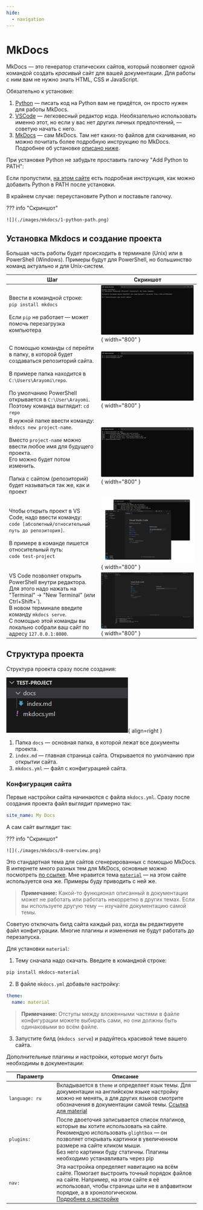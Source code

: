 ```yaml
---
hide:
  - navigation
---
```


# MkDocs

MkDocs — это генератор статических сайтов, который позволяет одной командой создать *красивый* сайт для вашей документации. Для работы с ним вам не нужно знать HTML, CSS и JavaScript.

Обязательно к установке:

1. [Python](https://www.python.org/downloads/) — писать код на Python вам не придётся, он просто нужен для работы MkDocs.
1. [VSCode](https://code.visualstudio.com/) — легковесный редактор кода. Необязательно использовать именно этот, но если у вас нет других личных предпочтений, — советую начать с него. 
1. [MkDocs](https://www.mkdocs.org/getting-started/) — сам MkDocs. Там нет каких-то файлов для скачивания, но можно почитать более подробную инструкцию по MkDocs.
    Подробнее об установке [описано ниже](#mkdocs_1).

При установке Python не забудьте проставить галочку "Add Python to PATH":

Если пропустили, [на этом сайте](https://realpython.com/add-python-to-path/) есть подробная инструкция, как можно добавить Python в PATH после установки.

В крайнем случае: переустановите Python и поставьте галочку.

??? info "Скриншот"

    ![](./images/mkdocs/1-python-path.png)

## Установка Mkdocs и создание проекта

Большая часть работы будет происходить в терминале (Unix) или в PowerShell (Windows). Примеры будут для PowerShell, но большинство команд актуально и для Unix-систем.

| Шаг | Скриншот |
|---|---|
| Ввести в командной строке:<br>`pip install mkdocs`<br><br>Если `pip` не работает — может помочь перезагрузка компьютера  | ![](./images/mkdocs/2-mkdocs-install.png){ width="800" } |
| С помощью команды `cd` перейти в папку, в которой будет создаваться репозиторий сайта.<br><br>В примере папка находится в `C:\Users\Arayomi\repo`. <br><br>По умолчанию PowerShell открывается в `C:\User\Arayomi`. Поэтому команда выглядит: `cd repo` | ![](./images/mkdocs/3-mkdocs-cd.png){ width="800" } |
| В нужной папке ввести команду: `mkdocs new project-name`.<br><br>Вместо `project-name` можно ввести любое имя для будущего проекта.<br>Его можно будет потом изменить.<br><br>Папка с сайтом (репозиторий) будет называться так же, как и проект | ![](./images/mkdocs/4-mkdocs-initial.png){ width="800" } |
| Чтобы открыть проект в VS Code, надо ввести команду:<br>`code [абсолютный/относительный путь до репозитория]`.<br><br>В примере в команде пишется относительный путь:<br>`code test-project` | ![](./images/mkdocs/5-vscode.png){ width="800" } |
| VS Code позволяет открыть PowerShell внутри редактора.<br>Для этого надо нажать на "Terminal" → "New Terminal" (или Ctrl+Shift+\`).<br>В новом терминале введите команду `mkdocs serve`.<br>С помощью этой команды вы локально собрали ваш сайт по адресу `127.0.0.1:8000`. | ![](./images/mkdocs/6-build.png){ width="800" } |

## Структура проекта

Структура проекта сразу после создания:

![](./images/mkdocs/7-structure.png){ align=right }

1. Папка `docs` — основная папка, в которой лежат все документы проекта.
1. `index.md` — главная страница сайта. Открывается по умолчанию при открытии сайта.
1. `mkdocs.yml` — файл с конфигурацией сайта.

### Конфигурация сайта

Первые настройки сайта начинаются с файла `mkdocs.yml`. Сразу после создания проекта файл выглядит примерно так:

```yml
site_name: My Docs
```
А сам сайт выглядит так:

??? info "Скриншот"

    ![](./images/mkdocs/8-overview.png)

Это стандартная тема для сайтов сгенерированных с помощью MkDocs. В интернете много разных тем для MkDocs, основные можно посмотреть [по ссылке](https://github.com/mkdocs/mkdocs/wiki/MkDocs-Themes).
Мне нравится тема [`material`](https://squidfunk.github.io/mkdocs-material/) — на этом сайте используется она же. Примеры буду приводить с ней же.

> **Примечание:** Какой-то функционал описанный в документации может не работать или работать некорретно в других темах. Если вы используете другую тему — изучайте документацию самой темы. 

Советую отключать билд сайта каждый раз, когда вы редактируете файл конфигурации. Многие плагины и изменения не будут работать до перезапуска.

Для установки `material`:

1. Тему сначала надо скачать. Введите в командной строке:
    
```bash
pip install mkdocs-material
```

2. В файле `mkdocs.yml` добавьте настройку:

```yml
theme: 
  name: material
```

> **Примечание:** Отступы между вложенными частями в файле конфигурации можете выбирать сами, но они должны быть одинаковыми во всём файле.

3. Запустите билд (`mkdocs serve`) и радуйтесь красивой теме вашего сайта.

Дополнительные плагины и настройки, которые могут быть необходимы в документации:

| <div style="width:8em">Параметр</div> 	| Описание 	|
|---	|---	|
| `language: ru` 	| Вкладывается в `theme` и определяет язык темы. Для документации на английском языке настройку можно не менять, а для других языков смотрите обозначения в документации самой темы. [Ссылка для material](https://squidfunk.github.io/mkdocs-material/setup/changing-the-language/?h=langu#site-language) 	|
| `plugins:` 	| После двоеточия записывается список плагинов, которые вы хотите использовать на сайте. Рекомендую использовать `glightbox` — он позволяет открывать картинки в увеличенном размере на сайте кликом мыши.<br>Без него картинки буду статичны. Плагины необходимо устанавливать через pip 	|
| `nav:` 	| Эта настройка определяет навигацию на всём сайте. Помогает выстроить точный порядок файлов на сайте. Например, на этом сайте я её использовал, чтобы страницы шли не в алфавитном порядке, а в хронологическом. <br>[Подробнее о настройке](https://www.mkdocs.org/user-guide/configuration/#nav) 	|